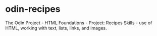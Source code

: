 # odin-recipes
The Odin Project - HTML Foundations - Project: Recipes
Skills - use of HTML, working with text, lists, links, and images.
